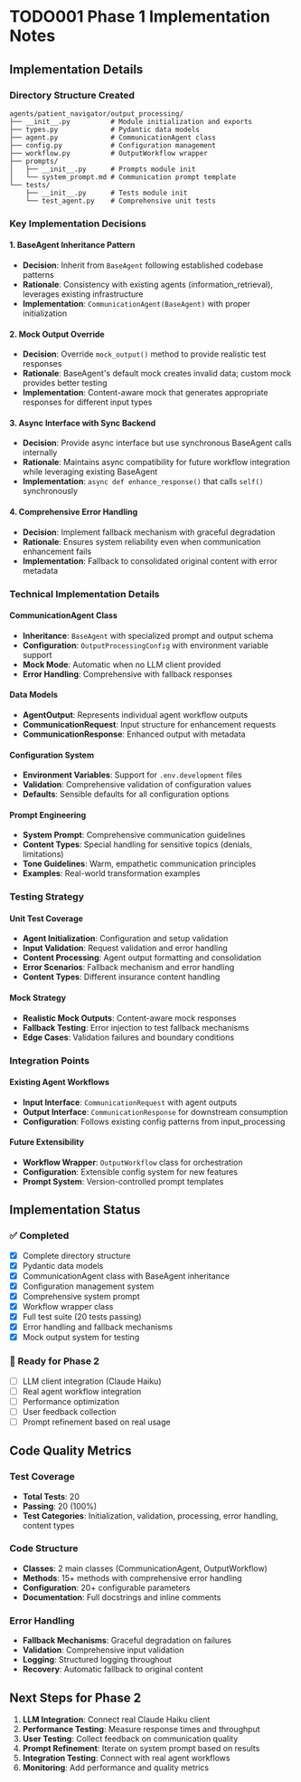 # TODO001 Phase 1 Implementation Notes

## Implementation Details

### Directory Structure Created
```
agents/patient_navigator/output_processing/
├── __init__.py          # Module initialization and exports
├── types.py             # Pydantic data models
├── agent.py             # CommunicationAgent class
├── config.py            # Configuration management
├── workflow.py          # OutputWorkflow wrapper
├── prompts/
│   ├── __init__.py      # Prompts module init
│   └── system_prompt.md # Communication prompt template
└── tests/
    ├── __init__.py      # Tests module init
    └── test_agent.py    # Comprehensive unit tests
```

### Key Implementation Decisions

#### 1. BaseAgent Inheritance Pattern
- **Decision**: Inherit from `BaseAgent` following established codebase patterns
- **Rationale**: Consistency with existing agents (information_retrieval), leverages existing infrastructure
- **Implementation**: `CommunicationAgent(BaseAgent)` with proper initialization

#### 2. Mock Output Override
- **Decision**: Override `mock_output()` method to provide realistic test responses
- **Rationale**: BaseAgent's default mock creates invalid data; custom mock provides better testing
- **Implementation**: Content-aware mock that generates appropriate responses for different input types

#### 3. Async Interface with Sync Backend
- **Decision**: Provide async interface but use synchronous BaseAgent calls internally
- **Rationale**: Maintains async compatibility for future workflow integration while leveraging existing BaseAgent
- **Implementation**: `async def enhance_response()` that calls `self()` synchronously

#### 4. Comprehensive Error Handling
- **Decision**: Implement fallback mechanism with graceful degradation
- **Rationale**: Ensures system reliability even when communication enhancement fails
- **Implementation**: Fallback to consolidated original content with error metadata

### Technical Implementation Details

#### CommunicationAgent Class
- **Inheritance**: `BaseAgent` with specialized prompt and output schema
- **Configuration**: `OutputProcessingConfig` with environment variable support
- **Mock Mode**: Automatic when no LLM client provided
- **Error Handling**: Comprehensive with fallback responses

#### Data Models
- **AgentOutput**: Represents individual agent workflow outputs
- **CommunicationRequest**: Input structure for enhancement requests
- **CommunicationResponse**: Enhanced output with metadata

#### Configuration System
- **Environment Variables**: Support for `.env.development` files
- **Validation**: Comprehensive validation of configuration values
- **Defaults**: Sensible defaults for all configuration options

#### Prompt Engineering
- **System Prompt**: Comprehensive communication guidelines
- **Content Types**: Special handling for sensitive topics (denials, limitations)
- **Tone Guidelines**: Warm, empathetic communication principles
- **Examples**: Real-world transformation examples

### Testing Strategy

#### Unit Test Coverage
- **Agent Initialization**: Configuration and setup validation
- **Input Validation**: Request validation and error handling
- **Content Processing**: Agent output formatting and consolidation
- **Error Scenarios**: Fallback mechanism and error handling
- **Content Types**: Different insurance content handling

#### Mock Strategy
- **Realistic Mock Outputs**: Content-aware mock responses
- **Fallback Testing**: Error injection to test fallback mechanisms
- **Edge Cases**: Validation failures and boundary conditions

### Integration Points

#### Existing Agent Workflows
- **Input Interface**: `CommunicationRequest` with agent outputs
- **Output Interface**: `CommunicationResponse` for downstream consumption
- **Configuration**: Follows existing config patterns from input_processing

#### Future Extensibility
- **Workflow Wrapper**: `OutputWorkflow` class for orchestration
- **Configuration**: Extensible config system for new features
- **Prompt System**: Version-controlled prompt templates

## Implementation Status

### ✅ Completed
- [x] Complete directory structure
- [x] Pydantic data models
- [x] CommunicationAgent class with BaseAgent inheritance
- [x] Configuration management system
- [x] Comprehensive system prompt
- [x] Workflow wrapper class
- [x] Full test suite (20 tests passing)
- [x] Error handling and fallback mechanisms
- [x] Mock output system for testing

### 🔄 Ready for Phase 2
- [ ] LLM client integration (Claude Haiku)
- [ ] Real agent workflow integration
- [ ] Performance optimization
- [ ] User feedback collection
- [ ] Prompt refinement based on real usage

## Code Quality Metrics

### Test Coverage
- **Total Tests**: 20
- **Passing**: 20 (100%)
- **Test Categories**: Initialization, validation, processing, error handling, content types

### Code Structure
- **Classes**: 2 main classes (CommunicationAgent, OutputWorkflow)
- **Methods**: 15+ methods with comprehensive error handling
- **Configuration**: 20+ configurable parameters
- **Documentation**: Full docstrings and inline comments

### Error Handling
- **Fallback Mechanisms**: Graceful degradation on failures
- **Validation**: Comprehensive input validation
- **Logging**: Structured logging throughout
- **Recovery**: Automatic fallback to original content

## Next Steps for Phase 2

1. **LLM Integration**: Connect real Claude Haiku client
2. **Performance Testing**: Measure response times and throughput
3. **User Testing**: Collect feedback on communication quality
4. **Prompt Refinement**: Iterate on system prompt based on results
5. **Integration Testing**: Connect with real agent workflows
6. **Monitoring**: Add performance and quality metrics
